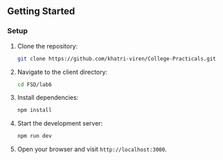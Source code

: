 ## Getting Started

### Setup

1. Clone the repository:

   ```bash
   git clone https://github.com/khatri-viren/College-Practicals.git
   ```

2. Navigate to the client directory:

   ```bash
   cd FSD/lab6
   ```

3. Install dependencies:

   ```bash
   npm install
   ```

4. Start the development server:

   ```bash
   npm run dev
   ```

5. Open your browser and visit `http://localhost:3000`.
